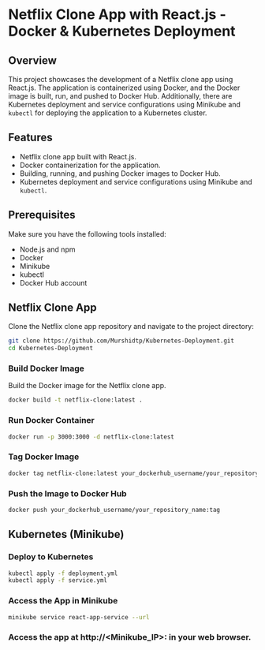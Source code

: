 # Netflix Clone App with React.js - Docker & Kubernetes Deployment

## Overview

This project showcases the development of a Netflix clone app using React.js. The application is containerized using Docker, and the Docker image is built, run, and pushed to Docker Hub. Additionally, there are Kubernetes deployment and service configurations using Minikube and `kubectl` for deploying the application to a Kubernetes cluster.

## Features

- Netflix clone app built with React.js.
- Docker containerization for the application.
- Building, running, and pushing Docker images to Docker Hub.
- Kubernetes deployment and service configurations using Minikube and `kubectl`.

## Prerequisites

Make sure you have the following tools installed:

- Node.js and npm
- Docker
- Minikube
- kubectl
- Docker Hub account

## Netflix Clone App

Clone the Netflix clone app repository and navigate to the project directory:

```bash
git clone https://github.com/Murshidtp/Kubernetes-Deployment.git
cd Kubernetes-Deployment
```
### Build Docker Image

Build the Docker image for the Netflix clone app.

```bash
docker build -t netflix-clone:latest .
```
### Run Docker Container

```bash
docker run -p 3000:3000 -d netflix-clone:latest
```
### Tag Docker Image

```bash
docker tag netflix-clone:latest your_dockerhub_username/your_repository_name:tag
```
### Push the Image to Docker Hub

```bash
docker push your_dockerhub_username/your_repository_name:tag
```
## Kubernetes (Minikube)
### Deploy to Kubernetes

```bash
kubectl apply -f deployment.yml
kubectl apply -f service.yml
```
### Access the App in Minikube

```bash
minikube service react-app-service --url
```
### Access the app at http://<Minikube_IP>:<NodePort> in your web browser.
